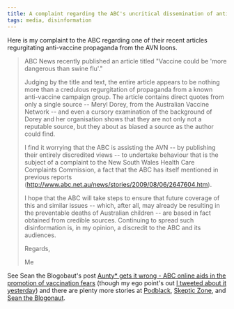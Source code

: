 ```yaml
---
title: A complaint regarding the ABC's uncritical dissemination of anti-vaccine propaganda
tags: media, disinformation
---
```


Here is my complaint to the ABC regarding one of their recent articles
regurgitating anti-vaccine propaganda from the AVN loons. 

> ABC News recently published an article titled "Vaccine could be 'more
> dangerous than swine flu'."
> 
> Judging by the title and text, the entire article appears to be nothing more
> than a credulous regurgitation of propaganda from a known anti-vaccine
> campaign group. The article contains direct quotes from only a single source
> -- Meryl Dorey, from the Australian Vaccine Network -- and even a cursory
> examination of the background of Dorey and her organisation shows that they
> are not only not a reputable source, but they about as biased a source as the
> author could find.
> 
> I find it worrying that the ABC is assisting the AVN -- by publishing their
> entirely discredited views -- to undertake behaviour that is the subject of a
> complaint to the New South Wales Health Care Complaints Commission, a fact
> that the ABC has itself mentioned in previous reports
> (http://www.abc.net.au/news/stories/2009/08/06/2647604.htm).
> 
> I hope that the ABC will take steps to ensure that future coverage of this and
> similar issues -- which, after all, may already be resulting in the
> preventable deaths of Australian children -- are based in fact obtained from
> credible sources. Continuing to spread such disinformation is, in my opinion,
> a discredit to the ABC and its audiences.
> 
> Regards, 
> 
> Me

See Sean the Blogobaut's post [Aunty* gets it wrong - ABC online aids in the
promotion of vaccination fears][1] (though my ego point's out [I tweeted about
it yesterday][2]) and there are plenty more stories at [Podblack][3], [Skeptic
Zone][4], and [Sean the Blogonaut][5].



[1]: http://seantheblogonaut.com/2009/09/aunty-gets-it-wrong-abc-online-aids-in-the-promotion-of-vaccination-fears/
[2]: https://twiter.com/thsutton/status/4098434839
[3]: http://podblack.com/?s=avn
[4]: http://skepticzone.wordpress.com/?s=avn
[5]: http://seantheblogonaut.com/?s=avn
